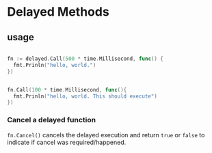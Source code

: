 # Delayed Methods


## usage


```go

fn := delayed.Call(500 * time.Millisecond, func() {
  fmt.Prinln("hello, world.")
})


fn.Call(100 * time.Millisecond, func(){
  fmt.Prinln("hello, world. This should execute")
})

```

### Cancel a delayed function

`fn.Cancel()` cancels the delayed execution and return `true` or `false` to
indicate if cancel was required/happened.
